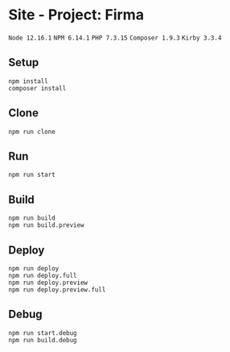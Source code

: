 # Site - Project: Firma

`Node 12.16.1` `NPM 6.14.1` `PHP 7.3.15` `Composer 1.9.3` `Kirby 3.3.4`

## Setup
```
npm install
composer install
```

## Clone
```
npm run clone
```

## Run
```
npm run start
```

## Build
```
npm run build
npm run build.preview
```

## Deploy
```
npm run deploy
npm run deploy.full
npm run deploy.preview
npm run deploy.preview.full
```

## Debug
```
npm run start.debug
npm run build.debug
```
